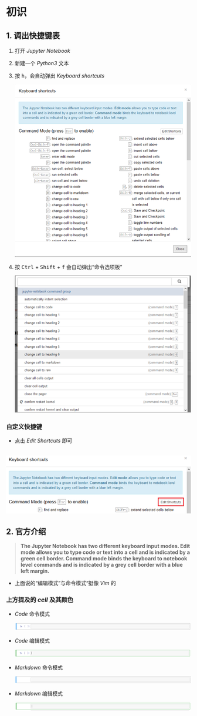 # 初识

## 1. 调出快捷键表

1. 打开 *Jupyter Notebook*
2. 新建一个 *Python3* 文本
3. 按 <kbd>h</kbd>，会自动弹出 *Keyboard shortcuts*

    ![](.\imgs\01-01_keyboard_shortcuts.png)

4. 按 <kbd>Ctrl</kbd> + <kbd>Shift</kbd> + <kbd>f</kbd> 会自动弹出“命令选项板”

    ![](.\imgs\01-02_ctrl_Shift_f.png)

### 自定义快捷键

- 点击 *Edit Shortcuts* 即可

​    ![](.\imgs\01-03_shortcuts.png)

## 2. 官方介绍

> **The Jupyter Notebook has two different keyboard input modes. Edit mode allows you to type code or text into a cell and is indicated by a green cell border. Command mode binds the keyboard to notebook level commands and is indicated by a grey cell border with a blue left margin.**

- 上面说的“编辑模式”与命令模式“挺像 *Vim* 的

### 上方提及的 *cell* 及其颜色

- *Code* 命令模式

    ![](.\imgs\01-04_code_model1.png)

- *Code* 编辑模式

    ![](.\imgs\01-05_code_model2.png)

- *Markdown* 命令模式

    ![](.\imgs\01-06_markdown_model1.png)

- *Markdown* 编辑模式

    ![](.\imgs\01-07_markdown_model2.png)

